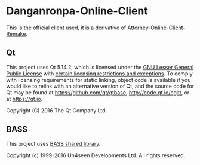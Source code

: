 # Danganronpa-Online-Client
This is the official client used, it is a derivative of [Attorney-Online-Client-Remake](https://github.com/AttorneyOnline/AO2-Client).

## Qt
This project uses Qt 5.14.2, which is licensed under the [GNU Lesser General Public License](https://www.gnu.org/licenses/lgpl-3.0.txt) with [certain licensing restrictions and exceptions](https://www.qt.io/qt-licensing-terms/). To comply with licensing requirements for static linking, object code is available if you would like to relink with an alternative version of Qt, and the source code for Qt may be found at https://github.com/qt/qtbase, http://code.qt.io/cgit/, or at https://qt.io.

Copyright (C) 2016 The Qt Company Ltd.

## BASS
This project uses [BASS shared library](http://www.un4seen.com/).

Copyright (c) 1999-2016 Un4seen Developments Ltd. All rights reserved.

